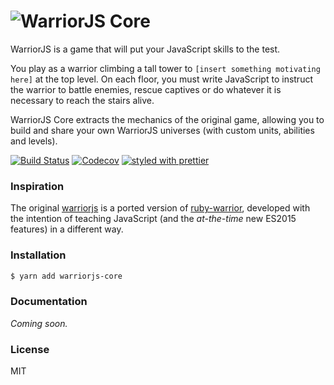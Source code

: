 # ![WarriorJS Core](https://cdn.rawgit.com/warriorjs/warriorjs-core/master/warriorjs-logo.svg)

WarriorJS is a game that will put your JavaScript skills to the test.

You play as a warrior climbing a tall tower to `[insert something motivating here]` at the top level. On each floor, you must write JavaScript to instruct the warrior to battle enemies, rescue captives or do whatever it is necessary to reach the stairs alive.

WarriorJS Core extracts the mechanics of the original game, allowing you to build and share your own WarriorJS universes (with custom units, abilities and levels).

[![Build Status](https://img.shields.io/travis/warriorjs/warriorjs-core/master.svg?style=flat-square)](https://travis-ci.org/warriorjs/warriorjs-core)
[![Codecov](https://img.shields.io/codecov/c/github/warriorjs/warriorjs-core.svg?style=flat-square)](https://codecov.io/gh/warriorjs/warriorjs-core)
[![styled with prettier](https://img.shields.io/badge/styled_with-prettier-ff69b4.svg?style=flat-square)](https://github.com/prettier/prettier)

### Inspiration

The original [warriorjs](https://github.com/olistic/warriorjs) is a ported version of [ruby-warrior](https://github.com/ryanb/ruby-warrior), developed with the intention of teaching JavaScript (and the *at-the-time* new ES2015 features) in a different way.

### Installation

```bash
$ yarn add warriorjs-core
```

### Documentation

*Coming soon.*

### License

MIT
